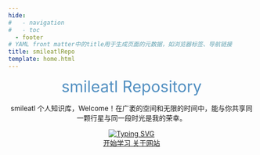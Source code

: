 ```yaml
---
hide:
#   - navigation
#   - toc
  - footer
# YAML front matter中的title用于生成页面的元数据，如浏览器标签、导航链接
title: smileatlRepo
template: home.html
---
```


<!-- 隐藏h1标题，h1标题在mkdocs中有写就会显示在页面左上 -->
<!-- <h1 style="display:none">smileatlRepo</h1> -->
<!-- 完全透明 -->
<!-- <h1 style="opacity: 0;">smileatlRepo</h1> -->
<!-- 单纯的居中显示的字 -->
<center><font  color= #518FC1 size=6 class="ml3">smileatl Repository</font></center>

<!-- margin-left偏移一点位置 -->
<!-- <h1 style="text-align:center; margin-left: 55px; color:#518FC1; font-size:2em;" class="ml3">smileatl Repository</h1> -->
<script src="https://cdnjs.cloudflare.com/ajax/libs/animejs/2.0.2/anime.min.js"></script>

<p align="center">
  smileatl 个人知识库，Welcome！在广袤的空间和无限的时间中，能与你共享同一颗行星与同一段时光是我的荣幸。
</p>

<div id="rcorners">
    <body>
      <font color="#4351AF">
        <p class="p1"></p>
<script defer>
    //格式：2020年04月12日 10:20:00 星期二
    function format(newDate) {
        var day = newDate.getDay();
        var y = newDate.getFullYear();
        var m =
            newDate.getMonth() + 1 < 10
                ? "0" + (newDate.getMonth() + 1)
                : newDate.getMonth() + 1;
        var d =
            newDate.getDate() < 10 ? "0" + newDate.getDate() : newDate.getDate();
        var h =
            newDate.getHours() < 10 ? "0" + newDate.getHours() : newDate.getHours();
        var min =
            newDate.getMinutes() < 10
                ? "0" + newDate.getMinutes()
                : newDate.getMinutes();
        var s =
            newDate.getSeconds() < 10
                ? "0" + newDate.getSeconds()
                : newDate.getSeconds();
        var dict = {
            1: "一",
            2: "二",
            3: "三",
            4: "四",
            5: "五",
            6: "六",
            0: "天",
        };
        //var week=["日","一","二","三","四","五","六"]
        return (
            y +
            "年" +
            m +
            "月" +
            d +
            "日" +
            " " +
            h +
            ":" +
            min +
            ":" +
            s +
            " 星期" +
            dict[day]
        );
    }
    var timerId = setInterval(function () {
        var newDate = new Date();
        var p1 = document.querySelector(".p1");
        if (p1) {
            p1.textContent = format(newDate);
        }
    }, 1000);
</script>
      </font>
    </body>
  </div>

<!-- <p align="center">

  <a href="site_introduction/">
    <img src="https://www.hello-algo.com/index.assets/btn_read_online_dark.svg" width="145"></a>
  <a href="about/">
    <img src="https://www.hello-algo.com/index.assets/btn_download_pdf_dark.svg" width="145"></a>
</p> -->

<p align="center">
  <a href="https://git.io/typing-svg"><img src="https://readme-typing-svg.demolab.com?font=Fira+Code&pause=1000&color=518FC1&center=true&vCenter=true&width=435&height=60&lines=Welcome+to+smileatlRepo!" alt="Typing SVG" /></a>
  </br>
  <!-- 相对路径跳转 -->
  <a href="start_learning/" class="rounded-button blue-button">
      <span>开始学习</span>
  </a>
  <a href="about/" class="rounded-button gray-button">
      <span>关于网站</span>
  </a>
</p>

<!-- <p align="center">
  <a href="start_learning/" class="rounded-button blue-button">
      <span>开始学习</span>
  </a>
  <a href="about/" class="rounded-button gray-button">
      <span>关于网站</span>
  </a>
</p> -->

